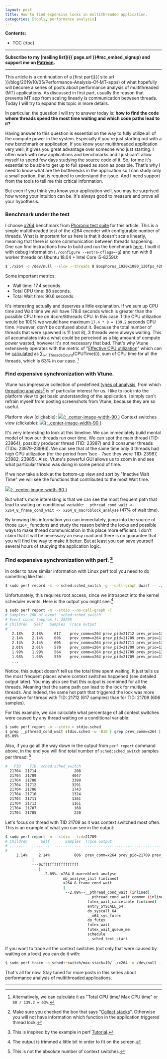 ```yaml
---
layout: post
title: How to find expensive locks in multithreaded application.
categories: [tools, performance analysis]
---
```


**Contents:**
* TOC
{:toc}

------
**Subscribe to my [mailing list]({{ page.url }}#mc_embed_signup) and support me on [Patreon](https://www.patreon.com/dendibakh).**

------

This article is a continuation of a [first part]({{ site.url }}/blog/2019/10/05/Performance-Analysis-Of-MT-apps) of what hopefully will become a series of posts about performance analysis of multithreaded (MT) applications. As discussed in first part, usually the reason that prevents MT app from scaling linearly is communication between threads. Today I will try to expand this topic in more details.

In particular, the question I will try to answer today is: **how to find the code where threads spend the most time waiting and which code paths lead to it?**

Having answer to this question is essential on the way to fully utilize all of the compute power in the system. Especially if you're just starting out with a new benchmark or application. If you know your multithreaded application very well, it gives you great advantage over someone who just starting. I often work with new applications and benchmarks and I just can't allow myself to spend few days studying the source code of it. So, for me it's essential to be able to get up to full speed as soon as possible. That's why I need to know what are the bottlenecks in the application so I can study only a small portion, that is required to understand the issue. And I need support from the tools to tell me this critical information.

But even if you think you know your application well, you may be surprised how wrong your intuition can be. It's always good to measure and prove all your hypothesis.

### Benchmark under the test

I choose [x264](https://openbenchmarking.org/test/pts/x264) benchmark from [Phoronix test suite](https://www.phoronix-test-suite.com/) for this article. This is a simple multithreaded test of the x264 encoder with configurable number of threads. What is important for us here is that it doesn't scale linearly, meaning that there is some communication between threads happening. One can find instructions how to build and run the benchmark [here](https://openbenchmarking.org/innhold/d9f68d66a363aa88a51c5f65b62696eff2546697). I built it with debug information (`./configure --extra-cflags=-g`) and run with 8 worker threads on Ubuntu 18.04 + Intel Core i5-8259U:

```bash
$ ./x264 -o /dev/null --slow --threads 8 Bosphorus_1920x1080_120fps_420_8bit_YUV.y4m
```

Some important metrics:

- Wall time: 17.4 seconds.
- Total CPU time: 88 seconds.
- Total Wait time: 90.6 seconds.

It's interesting actually and deserves a little explanation. If we sum up CPU time and Wait time we will have 178.6 seconds which is greater than the possible CPU time on 4core/8threads CPU. In this case if the CPU utilization would be 100% we would have maximum `17.4 * 8 = 139.2` seconds CPU time. However, don't be confused about it. Because the total number of threads that were spawned is 11 (not 8), 3 threads were always waiting. This all accumulates into a what could be perceived as a big amount of compute power wasted, however it's not necessary that bad. That's why Vtune extensively operates with the metric of "[Effective CPU utilization](https://software.intel.com/en-us/vtune-amplifier-help-effective-cpu-utilization)" which can be [calculated](https://software.intel.com/en-us/vtune-amplifier-help-cpu-utilization) as ∑<sub>i=1,ThreadsCount</sub>(CPUTime(i)), sum of CPU time for all the threads, which is 63% in our case. [^1]

### Find expensive synchronization with Vtune.

Vtune has impressive collection of predefined [types of analysis](https://software.intel.com/en-us/vtune-amplifier-help-analysis-types), from which [threading analysis](https://software.intel.com/en-us/vtune-amplifier-help-threading-analysis)[^2] is of particular interest for us. I like to look into the platform view to get basic understanding of the application. I simply can't refrain myself from posting screenshots from Vtune, because they are so useful.

Platform view (clickable):
[![](/img/posts/MT_apps/x264_platform.png){: .center-image-width-90 }](https://github.com/dendibakh/dendibakh.github.io/blob/master/img/posts/MT_apps/x264_platform.png)
Context switches view (clickable):
[![](/img/posts/MT_apps/x264_sync.png){: .center-image-width-90 }](https://github.com/dendibakh/dendibakh.github.io/blob/master/img/posts/MT_apps/x264_sync.png)

It's very interesting to look at this timeline. We can immediately build mental model of how our threads run over time. We can spot the main thread (TID: 23964), possibly producer thread (TID: 23987) and 8 consumer threads (TIDs: 23979-23986). We can see that at the same time only 3 threads had high CPU utilization (for the period from 1sec - 7sec they were TID: 23987, 23982, 23985). Also, Vtune's powerful GUI allows us to zoom in and see what particular thread was doing in some period of time.

If we now take a look at the bottom-up view and sort by "Inactive Wait Time" we will see the functions that contributed to the most Wait time.

[![](/img/posts/MT_apps/x264_stacks.png){: .center-image-width-90 }](https://github.com/dendibakh/dendibakh.github.io/blob/master/img/posts/MT_apps/x264_stacks.png)

But what's more interesting is that we can see the most frequent path that lead to waiting on conditional variable: `__pthread_cond_wait <- x264_8_frame_cond_wait <- x264_8_macroblock_analyse` (47% of wait time).

By knowing this information you can immediately, jump into the source of those `x264_` functions and study the reason behind the locks and possible ways to make thread communication in this place more efficient. I don't claim that it will be necessary an easy road and there is no guarantee that you will find the way to make it better. But at least you can save yourself several hours of studying the application logic.

### Find expensive synchronization with perf. [^3]

In order to have similar information with Linux perf tool you need to do something like this:

```bash
$ sudo perf record -s -e sched:sched_switch -g --call-graph dwarf -- ./x264 -o /dev/null --slow --threads 8 Bosphorus_1920x1080_120fps_420_8bit_YUV.y4m
```

Unfortunately, this requires root access, since we introspect into the kernel scheduler events. Here is the output you might see:[^4]

```bash
$ sudo perf report -n --stdio --no-call-graph -T
# Samples: 28K of event 'sched:sched_switch'
# Event count (approx.): 28295
# Children   Self   Samples  Trace output                                                                                                       
# ........  ......  .......  ......................................................................
   2.18%    2.18%     617    prev_comm=x264 prev_pid=21712 prev_prio=130 ==> next_comm=swapper/3 next_pid=0 next_prio=120
   2.14%    2.14%     606    prev_comm=x264 prev_pid=21709 prev_prio=130 ==> next_comm=swapper/6 next_pid=0 next_prio=120
   2.14%    2.14%     605    prev_comm=x264 prev_pid=21711 prev_prio=130 ==> next_comm=swapper/7 next_pid=0 next_prio=120
   2.01%    2.01%     570    prev_comm=x264 prev_pid=21709 prev_prio=130 ==> next_comm=swapper/7 next_pid=0 next_prio=120
   1.99%    1.99%     564    prev_comm=x264 prev_pid=21709 prev_prio=130 ==> next_comm=swapper/0 next_pid=0 next_prio=120
   1.98%    1.98%     559    prev_comm=x264 prev_pid=21709 prev_prio=130 ==> next_comm=swapper/5 next_pid=0 next_prio=120
   ...
```
Notice, this output doesn't tell us the total time spent waiting. It just tells us the most frequent places where context switches happened (see detailed output later). You may also see that this output is combined for all the threads. Meaning that the same path can lead to the lock for multiple threads. And indeed, the same hot path that triggered the lock was more expensive for thread with TID: 21712 (617 samples) than for TID: 21709 (606 samples).

For this example, we can calculate what percentage of all context switches were caused by any thread waiting on a conditional variable:
```bash
$ sudo perf report -n --stdio > stdio.sched
$ grep __pthread_cond_wait stdio.sched -w -B10 | grep prev_comm=x264 | sed 's/%.*//' | awk '{i+=$1} END {printf("%.2f%%\n",i)}'
85.09%
```

Also, if you go all the way down in the output from `perf report` command above, in the end you will find total number of `sched:sched_switch` samples per thread: [^5]
```bash
#   PID    TID  sched:sched_switch
  21704  21714                 208
  21704  21709                4047
  21704  21708                3399
  21704  21712                3291
  21704  21706                1743
  21704  21710                1324
  21704  21711                1361
  21704  21713                1161
  21704  21707                 168
  21704  21705                 220
```

Let's focus on thread with TID 21709 as it was context switched most often. This is an example of what you can see in the output:

```bash
$ sudo perf report -n --stdio --tid=21709
# Children      Self       Samples  Trace output                                                                                                      
# ........  ........  ............  ..................................................................................................................
#
     2.14%     2.14%           606  prev_comm=x264 prev_pid=21709 prev_prio=130 prev_state=S ==> next_comm=swapper/6 next_pid=0 next_prio=120
            |
            ---0xffffffffffffffff
               |          
                --2.09%--x264_8_macroblock_analyse
                          mb_analyse_init (inlined)
                          x264_8_frame_cond_wait
                          |          
                           --2.09%--__pthread_cond_wait (inlined)
                                     __pthread_cond_wait_common (inlined)
                                     futex_wait_cancelable (inlined)
                                     entry_SYSCALL_64
                                     do_syscall_64
                                     __x64_sys_futex
                                     do_futex
                                     futex_wait
                                     futex_wait_queue_me
                                     schedule
                                     __sched_text_start
```

If you want to trace all the context switches (not only that were caused by waiting on a lock) you can do it with:
```bash
$ sudo perf trace -e sched:*switch/max-stack=10/ ./x264 -o /dev/null --slow --threads 8 Bosphorus_1920x1080_120fps_420_8bit_YUV.y4m &> trace.dump
```

That's all for now. Stay tuned for more posts in this series about performance analysis of multithreaded applications.

------
[^1]: Alternatively, we can calculate it as "Total CPU time/ Max CPU time" or `88 / 139.2 = 63%`.
[^2]: Make sure you checked the box that says "[Collect stacks](https://software.intel.com/en-us/vtune-amplifier-help-hardware-event-based-sampling-collection-with-stacks)". Otherwise you will not have information which function in the application triggered thread lock.
[^3]: This is inspired by the example in perf [Tutorial](https://perf.wiki.kernel.org/index.php/Tutorial#Profiling_sleep_times).
[^4]: The output is trimmed a little bit in order to fit on the screen.
[^5]: This is not the absolute number of context switches.
